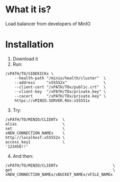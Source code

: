 #                  What it is?

Load balancer from developers of MinIO









#                  Installation

1. Download it
2. Run:
```shell
/xPATH/TO/SIDEKICKx \
    --health-path "/minio/health/cluster"  \
    --address     "x55552x"                \
    --client-cert "/xPATH/TOx/public.crt"  \
    --client-key  "/xPATH/TOx/private.key" \
    --cacert      "/xPATH/TOx/private.key" \
    https://xMINIO.SERVER.RUx:x55551x
```
3. Try:
```shell
/xPATH/TO/MINIO/CLIENTx  \
alias                    \
set                      \
xNEW_CONNECTION_NAMEx    \
http://localhost:x55552x \
access_key1              \
'123456!!'
```
4. And then:
```shell
/xPATH/TO/MINIO/CLIENTx                        \
get                                            \
xNEW_CONNECTION_NAMEx/xBUCKET_NAMEx/xFILE_NAMEx
```